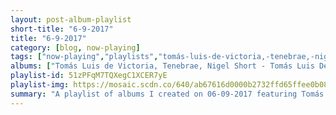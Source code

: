 ```yaml
---
layout: post-album-playlist
short-title: "6-9-2017"
title: "6-9-2017"
category: [blog, now-playing]
tags: ["now-playing","playlists","tomás-luis-de-victoria,-tenebrae,-nigel-short","b.b.-king","alt-j","the-beatles","third-eye-blind","partynextdoor","flogging-molly","rise-against","james-mcalister,-sufjan-stevens,-nico-muhly,-bryce-dessner","various-artists","rancid","benjamin-booker","harry-nilsson","blink-182","rina-mushonga,-joris-voorn","various-artists","the-war-on-drugs","the-war-on-drugs","phoenix"]
albums: ["Tomás Luis de Victoria, Tenebrae, Nigel Short - Tomás Luis De Victoria: Tenebrae Responsories","B.B. King - B.B. King Wails","alt-J - RELAXER","The Beatles - Sgt. Pepper's Lonely Hearts Club Band (Deluxe Edition)","Third Eye Blind - Third Eye Blind (20th Anniversary Edition)","PARTYNEXTDOOR - COLOURS 2","Flogging Molly - Life Is Good","Rise Against - Wolves","James McAlister, Sufjan Stevens, Nico Muhly, Bryce Dessner - Planetarium","Various Artists - I Can't Go Home","Rancid - Trouble Maker (Deluxe Edition)","Benjamin Booker - Witness","Harry Nilsson - Aerial Pandemonium Ballet","blink-182 - California (Deluxe Edition)","Rina Mushonga, Joris Voorn - Eastern Highlands Remixes","Various Artists - Nobody Knows Remixes","The War On Drugs - Barrel Of Batteries","The War On Drugs - Wagonwheel Blues","Phoenix - Ti Amo"]
playlist-id: 51zPFqM7TQXegC1XCER7yE
playlist-img: https://mosaic.scdn.co/640/ab67616d0000b2732ffd65ffee0b083f0d203638ab67616d0000b273890ac5a778c8e837c115e094ab67616d0000b2738ef94747dc774baae8bc14adab67616d0000b273c92b57b8307e5999ec2fed69
summary: "A playlist of albums I created on 06-09-2017 featuring Tomás Luis de Victoria, Tenebrae, Nigel Short, B.B. King, alt-J, The Beatles, Third Eye Blind, PARTYNEXTDOOR, Flogging Molly, Rise Against, James McAlister, Sufjan Stevens, Nico Muhly, Bryce Dessner, Various Artists, Rancid, Benjamin Booker, Harry Nilsson, blink-182, Rina Mushonga, Joris Voorn, Various Artists, The War On Drugs, The War On Drugs, and Phoenix"
---
```

